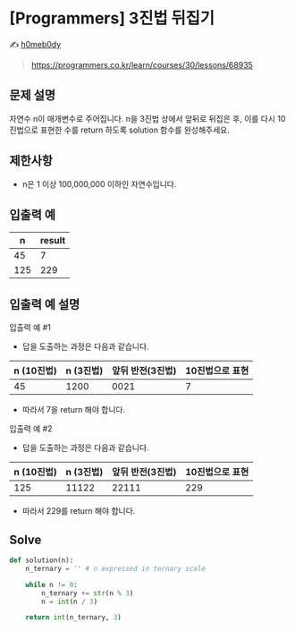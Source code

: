# [Programmers] 3진법 뒤집기

:writing_hand: [h0meb0dy](mailto:h0meb0dysj@gmail.com)

> https://programmers.co.kr/learn/courses/30/lessons/68935

## 문제 설명

자연수 n이 매개변수로 주어집니다. n을 3진법 상에서 앞뒤로 뒤집은 후, 이를 다시 10진법으로 표현한 수를 return 하도록 solution 함수를 완성해주세요.

## 제한사항

- n은 1 이상 100,000,000 이하인 자연수입니다.

## 입출력 예

| n    | result |
| ---- | ------ |
| 45   | 7      |
| 125  | 229    |

## 입출력 예 설명

입출력 예 #1

- 답을 도출하는 과정은 다음과 같습니다.

| n (10진법) | n (3진법) | 앞뒤 반전(3진법) | 10진법으로 표현 |
| ---------- | --------- | ---------------- | --------------- |
| 45         | 1200      | 0021             | 7               |

- 따라서 7을 return 해야 합니다.

입출력 예 #2

- 답을 도출하는 과정은 다음과 같습니다.

| n (10진법) | n (3진법) | 앞뒤 반전(3진법) | 10진법으로 표현 |
| ---------- | --------- | ---------------- | --------------- |
| 125        | 11122     | 22111            | 229             |

- 따라서 229를 return 해야 합니다.

## Solve

```python
def solution(n):
    n_ternary = '' # n expressed in ternary scale

    while n != 0:
        n_ternary += str(n % 3)
        n = int(n / 3)

    return int(n_ternary, 3)
```